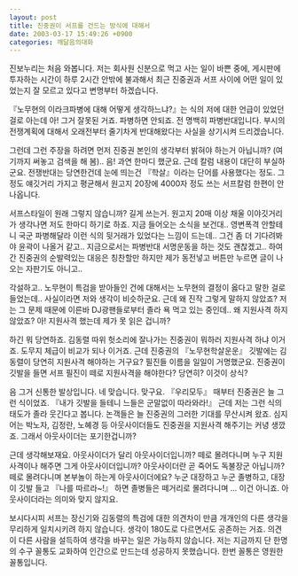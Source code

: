 ```yaml
---
layout: post
title: 진중권이 서프를 건드는 방식에 대해서
date: 2003-03-17 15:49:26 +0900
categories: 깨달음의대화
---
```

진보누리는 처음 와봅니다. 저는 회사원 신분으로 먹고 사는 일이 바쁜 중에, 게시판에 투자하는 시간이 하루 2시간 안밖에 불과해서 최근 진중권과 서프 사이에 어떤 일이 있었는지 잘 모르고 있다고 변명부터 하겠습니다.
  

  
『노무현의 이라크파병에 대해 어떻게 생각하느냐?』는 식의 저에 대한 언급이 있었던 걸로 아는데 아! 그거 잘못된 거죠. 파병하면 안되죠. 전 명백히 파병반대입니다. 부시의 전쟁계획에 대해서 오래전부터 줄기차게 반대해왔다는 사실을 상기시켜 드리겠습니다.
  

  
그런데 그런 주장을 하려면 먼저 진중권 본인의 생각부터 밝혀야 하는거 아닙니까? (여기까지 써놓고 검색을 해 봄).. 음! 과연 한마디 했군요. 근데 칼럼 내용이 대단히 부실하군요. 전쟁반대는 당연한건데 눈에 띄는건 『학살』이라는 단어를 사용했다는 정도. 그 정도 얘깃거리 가지고 평균해서 원고지 20장에 4000자 정도 쓰는 서프칼럼 한편이 안나옵니다.
  

  
서프스타일이 원래 그렇지 않습니까? 길게 쓰는거. 원고지 20매 이상 채울 이야깃거리가 생각나면 저도 한마디 하기로 하죠. 지금 들어오는 소식을 보건대.. 영변폭격 안할테니 국군 파병해달라 이런 식의 뒷거래가 있었다는 느낌이 드는데.. 그건 좀 더 기다려봐야 윤곽이 나올거 같고.. 지금으로서는 파병반대 서명운동을 하는 것도 괜찮겠고.. 하여간 진중권의 순발력있는 대응은 칭찬할만 하지만 제가 동전넣고 버튼만 누르면 글이 나오는 자판기도 아니고..
  

  
각설하고.. 노무현이 특검을 받아들인 건에 대해서는 노무현의 결정이 옳다고 말한 걸로 들었는데.. 사실이라면 저와 생각이 비슷하군요. 근데 왜 진작 그렇게 말하지 않았죠? 저는 그 문제 때문에 이른바 DJ광팬들로부터 졸라 욕 먹고 있는 중인데.. 왜 지원사격 하지 않았죠? 아! 지원사격 했는데 제가 못 읽은 겁니까?
  

  
하긴 뭐 당연하죠. 김동렬 따위 헛소리에 잘나가는 진중권이 뭐하러 지원사격 하냐 이거죠. 도무지 체급이 비교가 되나 이거죠. 근데 진중권의 『노무현학살운운』 깃발에는 김동렬이 당연히 지원사격 해야하는 거구요? 필진들 이름을 일일이 거명했군요. 진중권이 깃발을 들면 서프 필진이 떼로 지원사격을 해야한다? 당연히? 이것이 상식?
  

  
음 그거 신통한 발상입니다. 네 맞습니다. 맞구요. 『우리모두』 때부터 진중권은 늘 그런 식이었죠. 『내가 깃발을 들테니 느들은 군말없이 따라와라!』 근데 저는 그런 식의 태도가 졸라 웃긴다고 봅니다. 논객들은 늘 진중권의 그러한 기대를 무산시켜 왔죠. 심지어는 박노자, 김정란, 노혜경 등 아웃사이더들도 진중권을 지원사격 해주기는 커녕 생깠죠. 그래서 아웃사이더는 포기한겁니까?
  

  
근데 생각해보재요. 아웃사이더가 달리 아웃사이더입니까? 떼로 몰려다니며 누구 지원사격이나 해주면 그게 아웃사이더입니까? 아웃사이더란 곧 죽어도 독불장군 아닙니까? 떼로 몰려다니며 본부놀이 하는게 아웃사이더에요? 누군 대장하고 누군 졸병하고, 대장이 깃발 들고 『나를 따르라~!』 하면 졸병들은 떼거리로 몰려다니며 ... 이건 아니죠. 아웃사이더라는 의미와 맞지 않지요.
  

  
보시다시피 서프는 장신기와 김동렬의 특검에 대한 의견차이 만큼 개개인의 다른 생각을 무리하게 일치시키려 하지 않습니다. 생각이 180도로 다르면서도 공존하는 거죠. 의견이 다른 사람을 설득하여 생각을 바꾸는 일은 가능하지 않습니다. 저는 지금까지 단 한명의 수구 꼴통도 교화하여 인간으로 만드는데 성공하지 못했습니다. 한번 꼴통은 영원한 꼴통입니다.